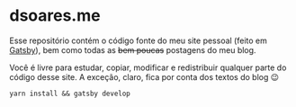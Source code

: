 # dsoares.me

Esse repositório contém o código fonte do meu site pessoal (feito em [Gatsby](https://gatsbyjs.org)), bem como todas as ~~bem poucas~~ postagens do meu blog.

Você é livre para estudar, copiar, modificar e redistribuir qualquer parte do código desse site. A exceção, claro, fica por conta dos textos do blog 😉

```shell
yarn install && gatsby develop
```
